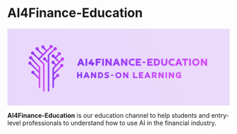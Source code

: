 # AI4Finance-Education

<div align="center">
<img align="center" src=figs/AI4Finance-Education.png/>
</div>

**AI4Finance-Education** is our education channel to help students and entry-level professionals to understand how to use AI in the financial industry. 
